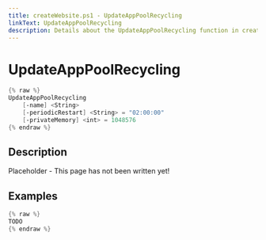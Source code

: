 ```yaml
---
title: createWebsite.ps1 - UpdateAppPoolRecycling
linkText: UpdateAppPoolRecycling
description: Details about the UpdateAppPoolRecycling function in createWebsite.ps1 helper script
---
```


# UpdateAppPoolRecycling

```PowerShell
{% raw %}
UpdateAppPoolRecycling
    [-name] <String>
    [-periodicRestart] <String> = "02:00:00"
    [-privateMemory] <int> = 1048576
{% endraw %}
```

## Description

Placeholder - This page has not been written yet!

## Examples

```PowerShell
{% raw %}
TODO
{% endraw %}
```
